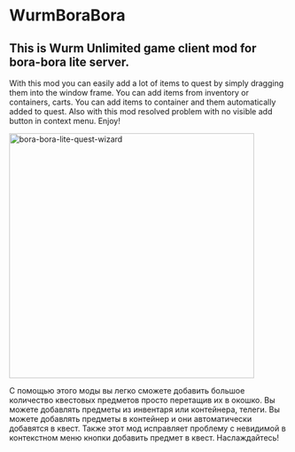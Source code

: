 # WurmBoraBora
## This is Wurm Unlimited game client mod for bora-bora lite server.

 With this mod you can easily add a lot of items to quest by simply dragging them into the window frame.
 You can add items from inventory or containers, carts. You can add items to container and them automatically added to quest. Also with this mod resolved problem with no visible add button in context menu. Enjoy! 
 
<img width="442" alt="bora-bora-lite-quest-wizard" src="https://github.com/user-attachments/assets/72933706-496d-4594-9273-096f660c76ef" />

С помощью этого моды вы легко сможете добавить большое количество квестовых предметов просто перетащив их в окошко.
Вы можете добавлять предметы из инвентаря или контейнера, телеги. Вы можете добавлять предметы в контейнер и они автоматически добавятся в квест. Также этот мод исправляет проблему с невидимой в контекстном меню кнопки добавить предмет в квест. Наслаждайтесь!

